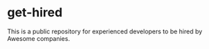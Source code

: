 # get-hired
This is a public repository for experienced developers to be hired by Awesome companies.
